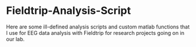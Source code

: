 # Fieldtrip-Analysis-Script
Here are some ill-defined analysis scripts and custom matlab functions that I use for EEG data analysis with Fieldtrip for research projects going on in our lab.
